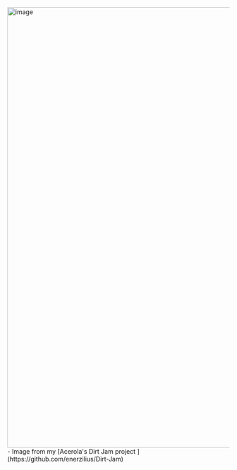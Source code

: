 <img width="1907" height="997" alt="image" src="https://github.com/user-attachments/assets/0503dbb2-055f-4c6a-97c9-3d8be2df3ffe" />
 - Image from my [Acerola's Dirt Jam project
](https://github.com/enerzilius/Dirt-Jam) 

